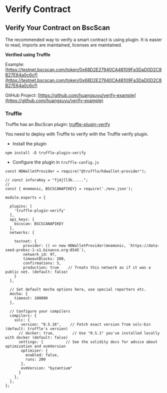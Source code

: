 # Verify Contract

## Verify Your Contract on BscScan <a id="verify-your-contract-on-bscscan"></a>

The recommended way to verify a smart contract is using plugin. It is easier to read, imports are maintained, licenses are maintained.

**Verified using Truffle**

Example: [https://testnet.bscscan.com/token/0x68D2E27940CA48109Fa3DaD0D2C8B27E64a0c6cf](https://testnet.bscscan.com/token/0x68D2E27940CA48109Fa3DaD0D2C8B27E64a0c6cf)

GitHub Project: [https://github.com/huangsuyu/verify-example](https://github.com/huangsuyu/verify-example)

### Truffle <a id="truffle"></a>

Truffle has an BscScan plugin: [truffle-plugin-verify](https://github.com/rkalis/truffle-plugin-verify)

You need to deploy with Truffle to verify with the Truffle verify plugin.

* Install the plugin

```text
npm install -D truffle-plugin-verify
```

* Configure the plugin in `truffle-config.js`

```text
const HDWalletProvider = require("@truffle/hdwallet-provider");

// const infuraKey = "fj4jll3k.....";
//
const { mnemonic, BSCSCANAPIKEY} = require('./env.json');

module.exports = {

  plugins: [
    'truffle-plugin-verify'
  ],
  api_keys: {
    bscscan: BSCSCANAPIKEY
  },
  networks: {

    testnet: {
        provider: () => new HDWalletProvider(mnemonic, `https://data-seed-prebsc-1-s1.binance.org:8545`),
        network_id: 97,
        timeoutBlocks: 200,
        confirmations: 5,
        production: true    // Treats this network as if it was a public net. (default: false)
    }
  },

  // Set default mocha options here, use special reporters etc.
  mocha: {
    timeout: 100000
  },

  // Configure your compilers
  compilers: {
    solc: {
       version: "0.5.16",    // Fetch exact version from solc-bin (default: truffle's version)
      // docker: true,        // Use "0.5.1" you've installed locally with docker (default: false)
      settings: {          // See the solidity docs for advice about optimization and evmVersion
       optimizer: {
         enabled: false,
         runs: 200
       },
       evmVersion: "byzantium"
      }
    },
  },
};
```

